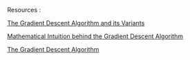 Resources : 

[The Gradient Descent Algorithm and its Variants](https://pub.towardsai.net/the-gradient-descent-algorithm-and-its-variants-e0915796dbf2)

[Mathematical Intuition behind the Gradient Descent Algorithm](https://pub.towardsai.net/mathematical-intuition-behind-the-gradient-descent-algorithm-143a051c3fa9)

[The Gradient Descent Algorithm](https://pub.towardsai.net/the-gradient-descent-algorithm-defddd1d312e)


